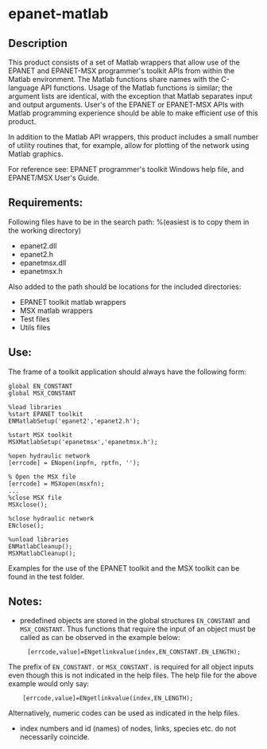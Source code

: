 epanet-matlab
=============

Description
-----------
This product consists of a set of Matlab wrappers that allow use of the EPANET and EPANET-MSX programmer's toolkit APIs from within the Matlab environment. The Matlab functions share names with the C-language API functions. Usage of the Matlab functions is similar; the argument lists are identical, with the exception that Matlab separates input and output arguments. User's of the EPANET or EPANET-MSX APIs with Matlab programming experience should be able to make efficient use of this product.

In addition to the Matlab API wrappers, this product includes a small number of utility routines that, for example, allow for plotting of the network using Matlab graphics.

For reference see: EPANET programmer's toolkit Windows help file, and EPANET/MSX User's Guide.


Requirements:
-------------
Following files have to be in the search path: %(easiest is to copy them in the working directory)
- epanet2.dll
- epanet2.h
- epanetmsx.dll
- epanetmsx.h

Also added to the path should be locations for the included directories:
- EPANET toolkit matlab wrappers
- MSX matlab wrappers
- Test files
- Utils files

Use:
----
The frame of a toolkit application should always have the
following form:

    global EN_CONSTANT
    global MSX_CONSTANT

    %load libraries
    %start EPANET toolkit
    ENMatlabSetup('epanet2','epanet2.h');

    %start MSX toolkit
    MSXMatlabSetup('epanetmsx','epanetmsx.h');
    
    %open hydraulic network
    [errcode] = ENopen(inpfn, rptfn, '');
    
    % Open the MSX file
    [errcode] = MSXopen(msxfn);
    ...
    %close MSX file
    MSXclose();

    %close hydraulic network
    ENclose();

    %unload libraries
    ENMatlabCleanup();
    MSXMatlabCleanup();


Examples for the use of the EPANET toolkit and the MSX toolkit
can be found in the test folder.


Notes:
------

- predefined objects are stored in the global structures
`EN_CONSTANT` and `MSX_CONSTANT`. Thus functions that require the
input of an object must be called as can be observed in the example below:

        [errcode,value]=ENgetlinkvalue(index,EN_CONSTANT.EN_LENGTH);

The prefix of `EN_CONSTANT.` or `MSX_CONSTANT.` is required for all object inputs even though this is not indicated in the help files. The help file for the above example would only say:

        [errcode,value]=ENgetlinkvalue(index,EN_LENGTH);

Alternatively, numeric codes can be used as indicated in the help files.

- index numbers and id (names) of nodes, links, species etc. do not necessarily coincide.
